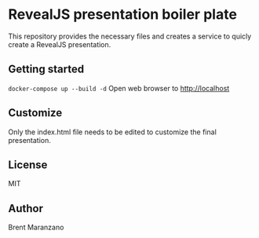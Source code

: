 # RevealJS presentation boiler plate
This repository provides the necessary files and creates a service to
quicly create a RevealJS presentation.

## Getting started
`docker-compose up --build -d`
Open web browser to
[http://localhost](http://localhost)

## Customize
Only the index.html file needs to be edited to customize the final presentation.

## License
MIT

## Author
Brent Maranzano
